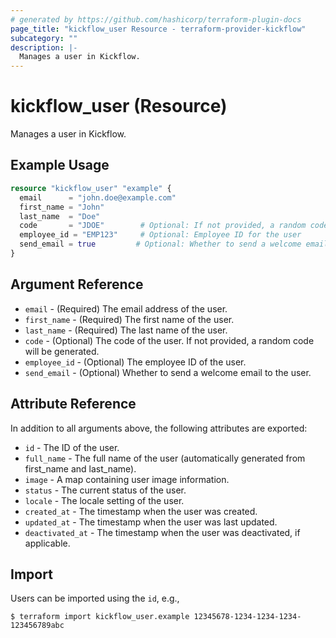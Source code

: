 ```yaml
---
# generated by https://github.com/hashicorp/terraform-plugin-docs
page_title: "kickflow_user Resource - terraform-provider-kickflow"
subcategory: ""
description: |-
  Manages a user in Kickflow.
---
```


# kickflow_user (Resource)

Manages a user in Kickflow.

## Example Usage

```terraform
resource "kickflow_user" "example" {
  email      = "john.doe@example.com"
  first_name = "John"
  last_name  = "Doe"
  code       = "JDOE"        # Optional: If not provided, a random code will be generated
  employee_id = "EMP123"     # Optional: Employee ID for the user
  send_email = true         # Optional: Whether to send a welcome email
}
```

## Argument Reference

* `email` - (Required) The email address of the user.
* `first_name` - (Required) The first name of the user.
* `last_name` - (Required) The last name of the user.
* `code` - (Optional) The code of the user. If not provided, a random code will be generated.
* `employee_id` - (Optional) The employee ID of the user.
* `send_email` - (Optional) Whether to send a welcome email to the user.

## Attribute Reference

In addition to all arguments above, the following attributes are exported:

* `id` - The ID of the user.
* `full_name` - The full name of the user (automatically generated from first_name and last_name).
* `image` - A map containing user image information.
* `status` - The current status of the user.
* `locale` - The locale setting of the user.
* `created_at` - The timestamp when the user was created.
* `updated_at` - The timestamp when the user was last updated.
* `deactivated_at` - The timestamp when the user was deactivated, if applicable.

## Import

Users can be imported using the `id`, e.g.,

```
$ terraform import kickflow_user.example 12345678-1234-1234-1234-123456789abc
